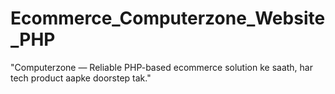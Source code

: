 # Ecommerce_Computerzone_Website_PHP
"Computerzone — Reliable PHP-based ecommerce solution ke saath, har tech product aapke doorstep tak."
